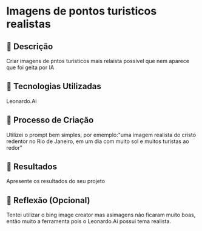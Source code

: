 # Imagens de pontos turisticos realistas
## 📒 Descrição
Criar imagens de pntos turisticos mais relaista possível que nem aparece que foi geita por IA

## 🤖 Tecnologias Utilizadas
Leonardo.Ai

## 🧐 Processo de Criação
Utilizei o prompt bem simples, por ememplo:"uma imagem realista do cristo redentor no Rio de Janeiro, em um dia com muito sol e muitos turistas ao redor"

## 🚀 Resultados
Apresente os resultados do seu projeto

## 💭 Reflexão (Opcional)
Tentei utilizar o bing image creator mas asimagens não ficaram muito boas, então muito a ferramenta pois o Leonardo.Ai possui tema realista.
